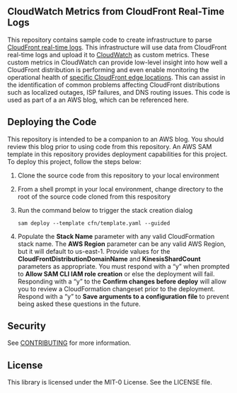 ## CloudWatch Metrics from CloudFront Real-Time Logs

This repository contains sample code to create infrastructure to parse [CloudFront real-time logs](https://aws.amazon.com/about-aws/whats-new/2020/08/cloudfront-realtimelogs/). This infrastructure will use data from CloudFront real-time logs and upload it to [CloudWatch](https://aws.amazon.com/cloudwatch/) as custom metrics. These custom metrics in CloudWatch can provide low-level insight into how well a CloudFront distribution is performing and even enable monitoring the operational health of [specific CloudFront edge locations](https://aws.amazon.com/cloudfront/features/). This can assist in the identification of common problems affecting CloudFront distributions such as localized outages, ISP failures, and DNS routing issues. This code is used as part of a an AWS blog, which can be referenced here.

## Deploying the Code

This repository is intended to be a companion to an AWS blog. You should review this blog prior to using code from this repository. An AWS SAM template in this repository provides deployment capabilities for this project. To deploy this project, follow the steps below:
1. Clone the source code from this repository to your local environment
2.	From a shell prompt in your local environment, change directory to the root of the source code cloned from this respository
3. Run the command below to trigger the stack creation dialog

    `sam deploy --template cfn/template.yaml --guided`

4. Populate the **Stack Name** parameter with any valid CloudFormation stack name. The **AWS Region** parameter can be any valid AWS Region, but it will default to us-east-1. Provide values for the **CloudFrontDistributionDomainName** and **KinesisShardCount** parameters as appropriate. You must respond with a “y” when prompted to **Allow SAM CLI IAM role creation** or else the deployment will fail. Responding with a “y” to the **Confirm changes before deploy** will allow you to review a CloudFormation changeset prior to the deployment. Respond with a “y” to **Save arguments to a configuration file** to prevent being asked these questions in the future.

## Security

See [CONTRIBUTING](CONTRIBUTING.md#security-issue-notifications) for more information.

## License

This library is licensed under the MIT-0 License. See the LICENSE file.

